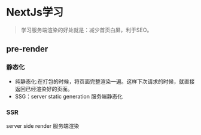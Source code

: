 ﻿# NextJs学习

> 学习服务端渲染的好处就是：减少首页白屏，利于SEO。

## pre-render

### 静态化

- 纯静态化:在打包的时候，将页面完整渲染一遍。这样下次请求的时候，就直接返回已经渲染好的页面。
- SSG：server static generation 服务端静态化

### SSR

server side render 服务端渲染
